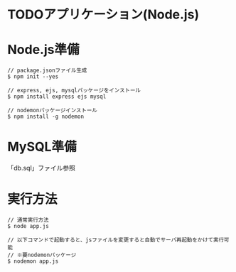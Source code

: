 # TODOアプリケーション(Node.js)

# Node.js準備
```
// package.jsonファイル生成
$ npm init --yes

// express, ejs, mysqlパッケージをインストール
$ npm install express ejs mysql

// nodemonパッケージインストール
$ npm install -g nodemon
```

# MySQL準備
「db.sql」ファイル参照

# 実行方法
```
// 通常実行方法
$ node app.js

// 以下コマンドで起動すると、jsファイルを変更すると自動でサーバ再起動をかけて実行可能
// ※要nodemonパッケージ
$ nodemon app.js
```
